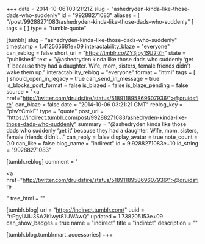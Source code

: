 +++
date = 2014-10-06T03:21:21Z
slug = "ashedryden-kinda-like-those-dads-who-suddenly"
id = "99288271083"
aliases = [ "/post/99288271083/ashedryden-kinda-like-those-dads-who-suddenly" ]
tags = [ ]
type = "tumblr-quote"

[tumblr]
slug = "ashedryden-kinda-like-those-dads-who-suddenly"
timestamp = 1.412565681e+09
interactability_blaze = "everyone"
can_reblog = false
short_url = "https://tmblr.co/ZY3jby1SU2iZh"
state = "published"
text = "@ashedryden kinda like those dads who suddenly &lsquo;get it&rsquo; because they had a daughter. Wife, mom, sisters, female friends didn&rsquo;t wake them up."
interactability_reblog = "everyone"
format = "html"
tags = [ ]
should_open_in_legacy = true
can_send_in_message = true
is_blocks_post_format = false
is_blazed = false
is_blaze_pending = false
source = "<a href=\"http://twitter.com/druidsfire/status/518911895869607936\">@druidsfire</a>"
can_blaze = false
date = "2014-10-06 03:21:21 GMT"
reblog_key = "pIwYCmkF"
type = "quote"
post_url = "https://indirect.tumblr.com/post/99288271083/ashedryden-kinda-like-those-dads-who-suddenly"
summary = "@ashedryden kinda like those dads who suddenly ‘get it’ because they had a daughter. Wife, mom, sisters, female friends didn’t..."
can_reply = false
display_avatar = true
note_count = 0.0
can_like = false
blog_name = "indirect"
id = 9.9288271083e+10
id_string = "99288271083"

[tumblr.reblog]
comment = "<p><a href=\"http://twitter.com/druidsfire/status/518911895869607936\">@druidsfire</a></p>"
tree_html = ""

[tumblr.blog]
url = "https://indirect.tumblr.com/"
uuid = "t:PgyUJU3SA2Klwyt81UWAwQ"
updated = 1.738205153e+09
can_show_badges = true
name = "indirect"
title = "indirect"
description = ""

[tumblr.blog.tumblrmart_accessories]
+++
